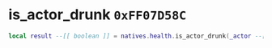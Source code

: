 # is_actor_drunk `0xFF07D58C`

```lua
local result --[[ boolean ]] = natives.health.is_actor_drunk(_actor --[[ integer ]])
```